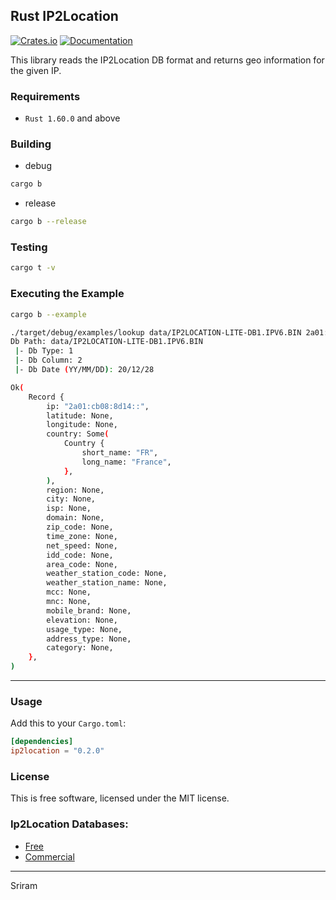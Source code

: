 Rust IP2Location
-----------------
[![Crates.io](https://img.shields.io/crates/v/ip2location)](https://crates.io/crates/ip2location)
[![Documentation](https://docs.rs/ip2location/badge.svg)](https://docs.rs/ip2location/0.1.0/ip2location/struct.DB.html)

This library reads the IP2Location DB format and returns geo information for the given IP.

### Requirements
- `Rust 1.60.0` and above

### Building
- debug
```bash
cargo b
```
- release
```bash
cargo b --release
```

### Testing
```bash
cargo t -v
```

### Executing the Example
```bash
cargo b --example

./target/debug/examples/lookup data/IP2LOCATION-LITE-DB1.IPV6.BIN 2a01:cb08:8d14::
Db Path: data/IP2LOCATION-LITE-DB1.IPV6.BIN
 |- Db Type: 1
 |- Db Column: 2
 |- Db Date (YY/MM/DD): 20/12/28

Ok(
    Record {
        ip: "2a01:cb08:8d14::",
        latitude: None,
        longitude: None,
        country: Some(
            Country {
                short_name: "FR",
                long_name: "France",
            },
        ),
        region: None,
        city: None,
        isp: None,
        domain: None,
        zip_code: None,
        time_zone: None,
        net_speed: None,
        idd_code: None,
        area_code: None,
        weather_station_code: None,
        weather_station_name: None,
        mcc: None,
        mnc: None,
        mobile_brand: None,
        elevation: None,
        usage_type: None,
        address_type: None,
        category: None,
    },
)
```
---
### Usage
Add this to your `Cargo.toml`:
```toml
[dependencies]
ip2location = "0.2.0"
```

### License
This is free software, licensed under the MIT license.

### Ip2Location Databases:
- [Free](https://lite.ip2location.com/)
- [Commercial](https://ip2location.com/database/ip2location)

---
Sriram



